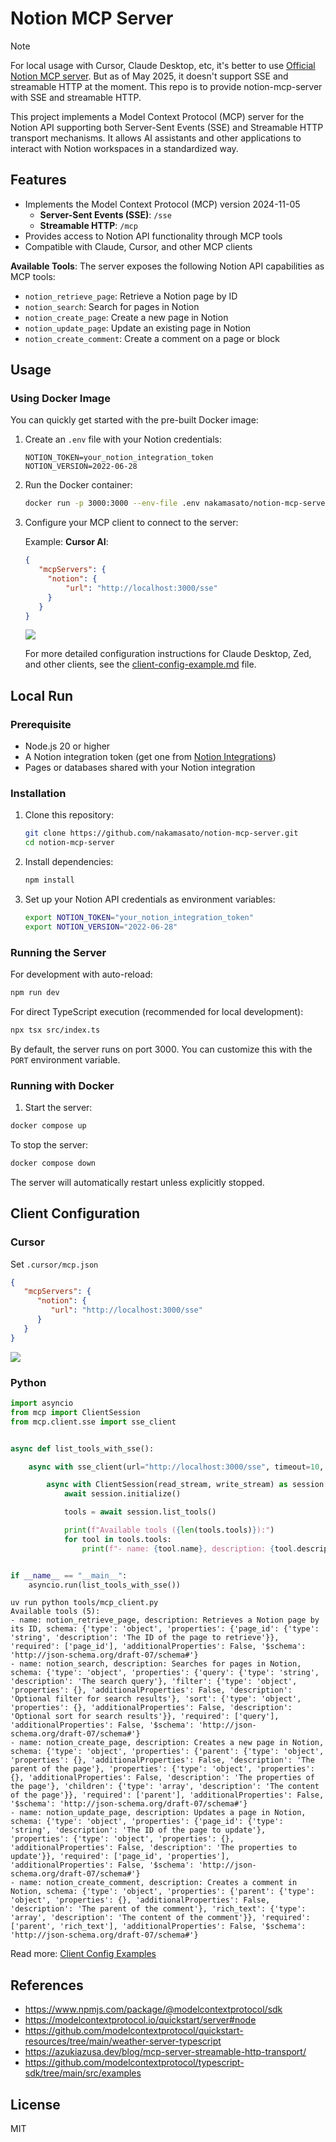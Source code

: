 # Notion MCP Server

> [!NOTE]
> For local usage with Cursor, Claude Desktop, etc, it's better to use [Official Notion MCP server](https://github.com/makenotion/notion-mcp-server). But as of May 2025, it doesn't support SSE and streamable HTTP at the moment. This repo is to provide notion-mcp-server with SSE and streamable HTTP.

This project implements a Model Context Protocol (MCP) server for the Notion API supporting both Server-Sent Events (SSE) and Streamable HTTP transport mechanisms. It allows AI assistants and other applications to interact with Notion workspaces in a standardized way.

## Features

- Implements the Model Context Protocol (MCP) version 2024-11-05
  - **Server-Sent Events (SSE)**: `/sse`
  - **Streamable HTTP**: `/mcp`
- Provides access to Notion API functionality through MCP tools
- Compatible with Claude, Cursor, and other MCP clients

**Available Tools**: The server exposes the following Notion API capabilities as MCP tools:

- `notion_retrieve_page`: Retrieve a Notion page by ID
- `notion_search`: Search for pages in Notion
- `notion_create_page`: Create a new page in Notion
- `notion_update_page`: Update an existing page in Notion
- `notion_create_comment`: Create a comment on a page or block

## Usage

### Using Docker Image

You can quickly get started with the pre-built Docker image:

1. Create an `.env` file with your Notion credentials:
   ```
   NOTION_TOKEN=your_notion_integration_token
   NOTION_VERSION=2022-06-28
   ```

2. Run the Docker container:
   ```bash
   docker run -p 3000:3000 --env-file .env nakamasato/notion-mcp-server:0.1.3
   ```

3. Configure your MCP client to connect to the server:

   Example: **Cursor AI**:

   ```json
   {
      "mcpServers": {
        "notion": {
            "url": "http://localhost:3000/sse"
        }
      }
   }
   ```

   ![](docs/cursor-mcp.png)

   For more detailed configuration instructions for Claude Desktop, Zed, and other clients, see the [client-config-example.md](client-config-example.md) file.

## Local Run

### Prerequisite

- Node.js 20 or higher
- A Notion integration token (get one from [Notion Integrations](https://www.notion.so/profile/integrations))
- Pages or databases shared with your Notion integration

### Installation

1. Clone this repository:
   ```bash
   git clone https://github.com/nakamasato/notion-mcp-server.git
   cd notion-mcp-server
   ```

2. Install dependencies:
   ```bash
   npm install
   ```

3. Set up your Notion API credentials as environment variables:
   ```bash
   export NOTION_TOKEN="your_notion_integration_token"
   export NOTION_VERSION="2022-06-28"
   ```

### Running the Server

For development with auto-reload:
```bash
npm run dev
```

For direct TypeScript execution (recommended for local development):
```bash
npx tsx src/index.ts
```

By default, the server runs on port 3000. You can customize this with the `PORT` environment variable.

### Running with Docker

1. Start the server:
```bash
docker compose up
```

To stop the server:
```bash
docker compose down
```

The server will automatically restart unless explicitly stopped.


## Client Configuration

### Cursor


Set `.cursor/mcp.json`

```json
{
   "mcpServers": {
      "notion": {
         "url": "http://localhost:3000/sse"
      }
   }
}
```

![](docs/cursor-mcp.png)

### Python

```py
import asyncio
from mcp import ClientSession
from mcp.client.sse import sse_client


async def list_tools_with_sse():

    async with sse_client(url="http://localhost:3000/sse", timeout=10, sse_read_timeout=10) as (read_stream, write_stream):

        async with ClientSession(read_stream, write_stream) as session:
            await session.initialize()

            tools = await session.list_tools()

            print(f"Available tools ({len(tools.tools)}):")
            for tool in tools.tools:
                print(f"- name: {tool.name}, description: {tool.description}, schema: {tool.inputSchema}")


if __name__ == "__main__":
    asyncio.run(list_tools_with_sse())
```

```
uv run python tools/mcp_client.py
Available tools (5):
- name: notion_retrieve_page, description: Retrieves a Notion page by its ID, schema: {'type': 'object', 'properties': {'page_id': {'type': 'string', 'description': 'The ID of the page to retrieve'}}, 'required': ['page_id'], 'additionalProperties': False, '$schema': 'http://json-schema.org/draft-07/schema#'}
- name: notion_search, description: Searches for pages in Notion, schema: {'type': 'object', 'properties': {'query': {'type': 'string', 'description': 'The search query'}, 'filter': {'type': 'object', 'properties': {}, 'additionalProperties': False, 'description': 'Optional filter for search results'}, 'sort': {'type': 'object', 'properties': {}, 'additionalProperties': False, 'description': 'Optional sort for search results'}}, 'required': ['query'], 'additionalProperties': False, '$schema': 'http://json-schema.org/draft-07/schema#'}
- name: notion_create_page, description: Creates a new page in Notion, schema: {'type': 'object', 'properties': {'parent': {'type': 'object', 'properties': {}, 'additionalProperties': False, 'description': 'The parent of the page'}, 'properties': {'type': 'object', 'properties': {}, 'additionalProperties': False, 'description': 'The properties of the page'}, 'children': {'type': 'array', 'description': 'The content of the page'}}, 'required': ['parent'], 'additionalProperties': False, '$schema': 'http://json-schema.org/draft-07/schema#'}
- name: notion_update_page, description: Updates a page in Notion, schema: {'type': 'object', 'properties': {'page_id': {'type': 'string', 'description': 'The ID of the page to update'}, 'properties': {'type': 'object', 'properties': {}, 'additionalProperties': False, 'description': 'The properties to update'}}, 'required': ['page_id', 'properties'], 'additionalProperties': False, '$schema': 'http://json-schema.org/draft-07/schema#'}
- name: notion_create_comment, description: Creates a comment in Notion, schema: {'type': 'object', 'properties': {'parent': {'type': 'object', 'properties': {}, 'additionalProperties': False, 'description': 'The parent of the comment'}, 'rich_text': {'type': 'array', 'description': 'The content of the comment'}}, 'required': ['parent', 'rich_text'], 'additionalProperties': False, '$schema': 'http://json-schema.org/draft-07/schema#'}
```

Read more: [Client Config Examples](client-config-example.md)

## References

- https://www.npmjs.com/package/@modelcontextprotocol/sdk
- https://modelcontextprotocol.io/quickstart/server#node
- https://github.com/modelcontextprotocol/quickstart-resources/tree/main/weather-server-typescript
- https://azukiazusa.dev/blog/mcp-server-streamable-http-transport/
- https://github.com/modelcontextprotocol/typescript-sdk/tree/main/src/examples

## License

MIT
